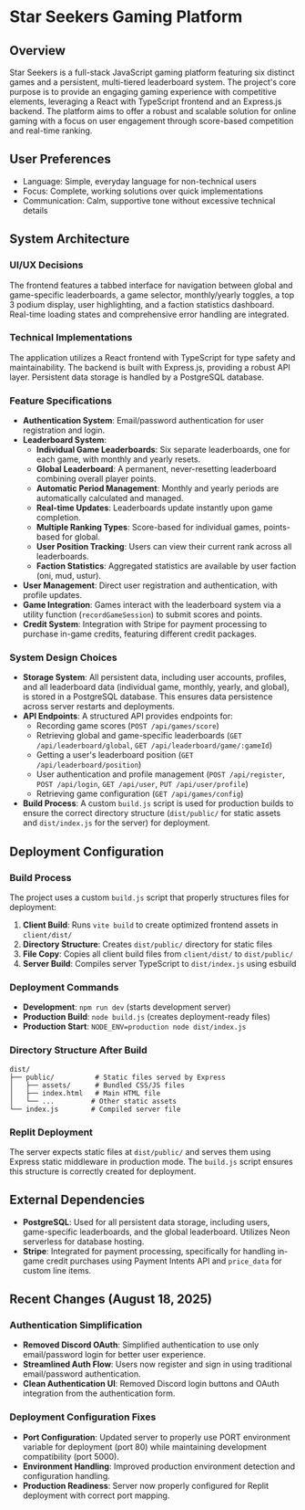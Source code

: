 # Star Seekers Gaming Platform

## Overview
Star Seekers is a full-stack JavaScript gaming platform featuring six distinct games and a persistent, multi-tiered leaderboard system. The project's core purpose is to provide an engaging gaming experience with competitive elements, leveraging a React with TypeScript frontend and an Express.js backend. The platform aims to offer a robust and scalable solution for online gaming with a focus on user engagement through score-based competition and real-time ranking.

## User Preferences
- Language: Simple, everyday language for non-technical users
- Focus: Complete, working solutions over quick implementations
- Communication: Calm, supportive tone without excessive technical details

## System Architecture

### UI/UX Decisions
The frontend features a tabbed interface for navigation between global and game-specific leaderboards, a game selector, monthly/yearly toggles, a top 3 podium display, user highlighting, and a faction statistics dashboard. Real-time loading states and comprehensive error handling are integrated.

### Technical Implementations
The application utilizes a React frontend with TypeScript for type safety and maintainability. The backend is built with Express.js, providing a robust API layer. Persistent data storage is handled by a PostgreSQL database.

### Feature Specifications
- **Authentication System**: Email/password authentication for user registration and login.
- **Leaderboard System**:
    - **Individual Game Leaderboards**: Six separate leaderboards, one for each game, with monthly and yearly resets.
    - **Global Leaderboard**: A permanent, never-resetting leaderboard combining overall player points.
    - **Automatic Period Management**: Monthly and yearly periods are automatically calculated and managed.
    - **Real-time Updates**: Leaderboards update instantly upon game completion.
    - **Multiple Ranking Types**: Score-based for individual games, points-based for global.
    - **User Position Tracking**: Users can view their current rank across all leaderboards.
    - **Faction Statistics**: Aggregated statistics are available by user faction (oni, mud, ustur).
- **User Management**: Direct user registration and authentication, with profile updates.
- **Game Integration**: Games interact with the leaderboard system via a utility function (`recordGameSession`) to submit scores and points.
- **Credit System**: Integration with Stripe for payment processing to purchase in-game credits, featuring different credit packages.

### System Design Choices
- **Storage System**: All persistent data, including user accounts, profiles, and all leaderboard data (individual game, monthly, yearly, and global), is stored in a PostgreSQL database. This ensures data persistence across server restarts and deployments.
- **API Endpoints**: A structured API provides endpoints for:
    - Recording game scores (`POST /api/games/score`)
    - Retrieving global and game-specific leaderboards (`GET /api/leaderboard/global`, `GET /api/leaderboard/game/:gameId`)
    - Getting a user's leaderboard position (`GET /api/leaderboard/position`)
    - User authentication and profile management (`POST /api/register`, `POST /api/login`, `GET /api/user`, `PUT /api/user/profile`)
    - Retrieving game configuration (`GET /api/games/config`)
- **Build Process**: A custom `build.js` script is used for production builds to ensure the correct directory structure (`dist/public/` for static assets and `dist/index.js` for the server) for deployment.
  
## Deployment Configuration

### Build Process
The project uses a custom `build.js` script that properly structures files for deployment:

1. **Client Build**: Runs `vite build` to create optimized frontend assets in `client/dist/`
2. **Directory Structure**: Creates `dist/public/` directory for static files
3. **File Copy**: Copies all client build files from `client/dist/` to `dist/public/`
4. **Server Build**: Compiles server TypeScript to `dist/index.js` using esbuild

### Deployment Commands
- **Development**: `npm run dev` (starts development server)
- **Production Build**: `node build.js` (creates deployment-ready files)
- **Production Start**: `NODE_ENV=production node dist/index.js`

### Directory Structure After Build
```
dist/
├── public/          # Static files served by Express
│   ├── assets/      # Bundled CSS/JS files
│   ├── index.html   # Main HTML file
│   └── ...         # Other static assets
└── index.js        # Compiled server file
```

### Replit Deployment
The server expects static files at `dist/public/` and serves them using Express static middleware in production mode. The `build.js` script ensures this structure is correctly created for deployment.

## External Dependencies

- **PostgreSQL**: Used for all persistent data storage, including users, game-specific leaderboards, and the global leaderboard. Utilizes Neon serverless for database hosting.
- **Stripe**: Integrated for payment processing, specifically for handling in-game credit purchases using Payment Intents API and `price_data` for custom line items.
## Recent Changes (August 18, 2025)

### Authentication Simplification
- **Removed Discord OAuth**: Simplified authentication to use only email/password login for better user experience.
- **Streamlined Auth Flow**: Users now register and sign in using traditional email/password authentication.
- **Clean Authentication UI**: Removed Discord login buttons and OAuth integration from the authentication form.

### Deployment Configuration Fixes
- **Port Configuration**: Updated server to properly use PORT environment variable for deployment (port 80) while maintaining development compatibility (port 5000).
- **Environment Handling**: Improved production environment detection and configuration handling.
- **Production Readiness**: Server now properly configured for Replit deployment with correct port mapping.